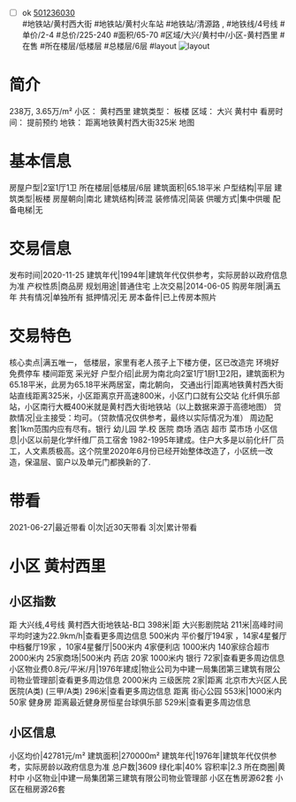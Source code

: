 - [ ] ok [501236030](https://bj.5i5j.com/ershoufang/501236030.html)  
 #地铁站/黄村西大街 #地铁站/黄村火车站 #地铁站/清源路 ,  #地铁线/4号线
#单价/2-4 #总价/225-240 #面积/65-70   #区域/大兴/黄村中/小区-黄村西里 #在售 #所在楼层/低楼层 #总楼层/6层 #layout 
![layout](http://image2a.5i5j.com/bdir/layout/32001ca0bd07485992787d02cb6efdd4.jpg_P5.jpg) 
# 简介 
 238万,  3.65万/m² 
小区： 黄村西里
建筑类型： 板楼
区域： 大兴 黄村中
看房时间： 提前预约
地铁： 距离地铁黄村西大街325米 地图
# 基本信息 
 房屋户型|2室1厅1卫
所在楼层|低楼层/6层
建筑面积|65.18平米
户型结构|平层
建筑类型|板楼
房屋朝向|南北
建筑结构|砖混
装修情况|简装
供暖方式|集中供暖
配备电梯|无
# 交易信息 
 发布时间|2020-11-25
建筑年代|1994年|建筑年代仅供参考，实际房龄以政府信息为准
产权性质|商品房
规划用途|普通住宅
上次交易|2014-06-05
购房年限|满五年
共有情况|单独所有
抵押情况|无
房本备件|已上传房本照片
# 交易特色 
 核心卖点|满五唯一，  低楼层，家里有老人孩子上下楼方便，区已改造完  环境好  免费停车 楼间距宽 采光好
户型介绍|此房为南北向2室1厅1厨1卫2阳，建筑面积为65.18平米，此房为65.18平米两居室，南北朝向，
交通出行|距离地铁黄村西大街站直线距离325米，小区距离京开高速800米，小区门口就有公交站 化纤俱乐部站，小区南行大概400米就是黄村西大街地铁站（以上数据来源于高德地图）
贷款情况|业主接受：均可。（贷款情况仅供参考，最终以实际情况为准）
周边配套|1km范围内应有尽有。银行 幼儿园 学.校 医院 商场 酒店 超市 菜市场
小区信息|小区以前是化学纤维厂员工宿舍 1982-1995年建成。住户大多是以前化纤厂员工，人文素质极高。这个院里2020年6月份已经开始整体改造了，小区统一改造，保温层、窗户以及单元门都换新的了.
# 带看 
 2021-06-27|最近带看	 0|次|近30天带看	 3|次|累计带看
# 小区 黄村西里
## 小区指数 
 距 大兴线,4号线 黄村西大街地铁站-B口 398米|距 大兴影剧院站 211米|高峰时间平均时速为22.9km/h|查看更多周边信息
500米内 平价餐厅194家 ，14家4星餐厅
中档餐厅19家 ，10家4星餐厅|500米内 4家便利店
1000米内 140家综合超市
2000米内 25家商场|500米内 药店 20家
1000米内 银行 72家|查看更多周边信息
小区物业费0.8元/平米/月|1976年建成|物业公司为中建一局集团第三建筑有限公司物业管理部|查看更多周边信息
2000米内 三级医院 2家|距离 北京市大兴区人民医院(A类) (三甲/A类) 296米|查看更多周边信息
距离 街心公园 553米|1000米内 50家 健身房
距离最近健身房恒星台球俱乐部 529米|查看更多周边信息
## 小区信息 
 小区均价|42781元/m²
建筑面积|270000m²
建筑年代|1976年|建筑年代仅供参考，实际房龄以政府信息为准
总户数|3609
绿化率|40%
容积率|2.3
所在商圈|黄村中
小区物业|中建一局集团第三建筑有限公司物业管理部
小区在售房源62套
小区在租房源26套
